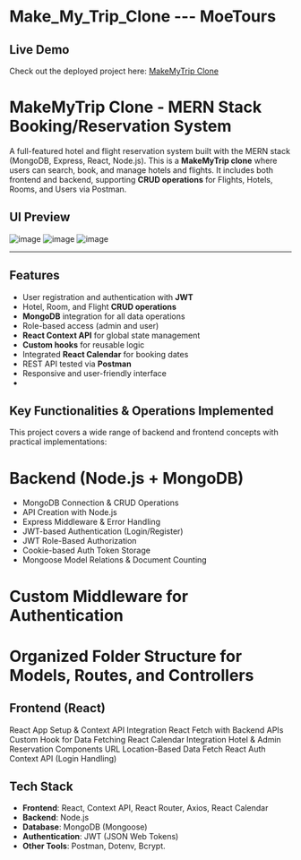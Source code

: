 # Make_My_Trip_Clone --- MoeTours
## Live Demo
Check out the deployed project here: [MakeMyTrip Clone](https://make-my-trip-clone-ub1r.onrender.com)
# MakeMyTrip Clone - MERN Stack Booking/Reservation System

A full-featured hotel and flight reservation system built with the MERN stack (MongoDB, Express, React, Node.js). This is a **MakeMyTrip clone** where users can search, book, and manage hotels and flights. It includes both frontend and backend, supporting **CRUD operations** for Flights, Hotels, Rooms, and Users via Postman.

## UI Preview

![image](https://github.com/user-attachments/assets/5e883b13-eab6-41ed-88a6-335209c3a936)
![image](https://github.com/user-attachments/assets/1d9d3130-a2a8-4811-8573-0ecb2dfe43eb)
![image](https://github.com/user-attachments/assets/6953951a-34f2-4ad8-b521-a2f78623b49b)



  


---

## Features

- User registration and authentication with **JWT**
- Hotel, Room, and Flight **CRUD operations**
- **MongoDB** integration for all data operations
- Role-based access (admin and user)
- **React Context API** for global state management
- **Custom hooks** for reusable logic
- Integrated **React Calendar** for booking dates
- REST API tested via **Postman**
- Responsive and user-friendly interface
- 
## Key Functionalities & Operations Implemented
This project covers a wide range of backend and frontend concepts with practical implementations:

# Backend (Node.js + MongoDB)
- MongoDB Connection & CRUD Operations
- API Creation with Node.js
- Express Middleware & Error Handling
- JWT-based Authentication (Login/Register)
- JWT Role-Based Authorization
- Cookie-based Auth Token Storage
- Mongoose Model Relations & Document Counting

# Custom Middleware for Authentication
# Organized Folder Structure for Models, Routes, and Controllers

## Frontend (React)
React App Setup & Context API Integration
React Fetch with Backend APIs
Custom Hook for Data Fetching
React Calendar Integration
Hotel & Admin Reservation Components
URL Location-Based Data Fetch
React Auth Context API (Login Handling)

##  Tech Stack

- **Frontend**: React, Context API, React Router, Axios, React Calendar
- **Backend**: Node.js
- **Database**: MongoDB (Mongoose)
- **Authentication**: JWT (JSON Web Tokens)
- **Other Tools**: Postman, Dotenv, Bcrypt.
